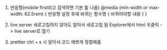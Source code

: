 1. 반응형(mobile first라고 검색하면 기본 틀 나옴)
   @media (min-width or max-width: 62.5rem) {
   반응형 설정 후에 바뀌는 함수명 {
   바뀌어야할 내용
   }
   }

2. live server
   새로고침하지 않아도 알아서 새로고침 됨
   Explorer에서 html 우클릭 -> live server로 열기

3. prettier
   ctrl + s 시 알아서 코드 예쁘게 정렬해줌
